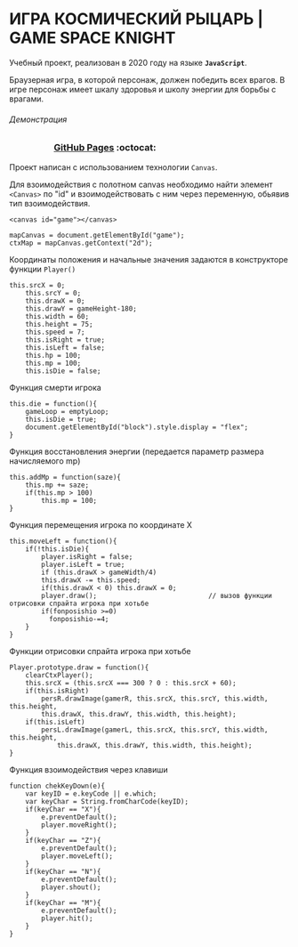 # ИГРА КОСМИЧЕСКИЙ РЫЦАРЬ | GAME SPACE KNIGHT

Учебный проект, реализован в 2020 году на языке **`JavaScript`**. 

Браузерная игра, в которой персонаж, должен победить всех врагов. В игре персонаж имеет шкалу здоровья и школу энергии для борьбы с врагами.

###### Демонстрация
<dl>
  <dd>
    <dl>
      <dd>
        <h3><a href="https://riorustik.github.io/GameSSTU_1_1/">GitHub Pages</a> :octocat:</h3>
      </dd>
    </dl>
  </dd>
</dl> 

Проект написан с использованием технологии `Canvas`. 

Для взоимодействия с полотном сanvas необходимо найти элемент `<Canvas>` по "id" и взоимодействовать с ним через переменную, обьявив тип взоимодействия.

```
<canvas id="game"></canvas>

mapCanvas = document.getElementById("game");           
ctxMap = mapCanvas.getContext("2d");                
```

Координаты положения и начальные значения задаются в конструкторе функции `Player()`     
```
this.srcX = 0;                      
    this.srcY = 0;                      
    this.drawX = 0;                   
    this.drawY = gameHeight-180;        
    this.width = 60;                   
    this.height = 75;                  
    this.speed = 7;                     
    this.isRight = true;        
    this.isLeft = false;               
    this.hp = 100;               
    this.mp = 100;                    
    this.isDie = false;
```

Функция смерти игрока
```
this.die = function(){                
    gameLoop = emptyLoop;
    this.isDie = true;
    document.getElementById("block").style.display = "flex";
}
```

Функция восстановления энергии (передается параметр размера начисляемого mp)
```
this.addMp = function(saze){        
    this.mp += saze;                
    if(this.mp > 100)               
        this.mp = 100;             
}
```
Функция перемещения игрока по координате Х
```
this.moveLeft = function(){
    if(!this.isDie){
        player.isRight = false; 
        player.isLeft = true;   
        if (this.drawX > gameWidth/4)
        this.drawX -= this.speed;                  
        if(this.drawX < 0) this.drawX = 0;        
        player.draw();                            // вызов функции отрисовки спрайта игрока при хотьбе
        if(fonposishio >=0)
          fonposishio-=4;
    }                         
}
```
Функции отрисовки спрайта игрока при хотьбе
```
Player.prototype.draw = function(){                                             
    clearCtxPlayer();                                                          
    this.srcX = (this.srcX === 300 ? 0 : this.srcX + 60);                       
    if(this.isRight)                                                                 
        persR.drawImage(gamerR, this.srcX, this.srcY, this.width, this.height,  
        this.drawX, this.drawY, this.width, this.height);                       
    if(this.isLeft)                                                                  
        persL.drawImage(gamerL, this.srcX, this.srcY, this.width, this.height,  
            this.drawX, this.drawY, this.width, this.height);                   
}   
```
Функция взоимодействия через клавиши
```
function chekKeyDown(e){                        
    var keyID = e.keyCode || e.which;           
    var keyChar = String.fromCharCode(keyID);  
    if(keyChar == "X"){  
        e.preventDefault();
        player.moveRight();
    }
    if(keyChar == "Z"){                        
        e.preventDefault();        
        player.moveLeft();              
    }
    if(keyChar == "N"){                         
        e.preventDefault();                     
        player.shout();
    }
    if(keyChar == "M"){                         
        e.preventDefault();                     
        player.hit();
    }
}
```
